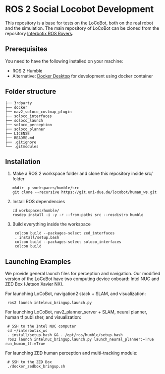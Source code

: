 # ROS 2 Social Locobot Development

This repository is a base for tests on the LoCoBot, both on the real robot and the simulation. The main repository of LoCoBot can be cloned from the repository [Interbotix ROS Rovers](https://github.com/Interbotix/interbotix_ros_rovers/tree/humble). 

## Prerequisites
You need to have the following installed on your machine:
- ROS 2 Humble
- Alternative: [Docker Desktop](https://www.docker.com/products/docker-desktop) for development using docker container


## Folder structure

    ├── 3rdparty
    ├── docker
    ├── nav2_soloco_costmap_plugin
    ├── soloco_interfaces           
    ├── soloco_launch               
    ├── soloco_perception
    ├── soloco_planner
    ├── LICENSE
    ├── README.md
    ├── .gitignore
    └── .gitmodules


## Installation
1. Make a ROS 2 workspace folder and clone this repository inside src/ folder
    ```
    mkdir -p workspaces/humble/src
    git clone --recursive https://git.uni-due.de/locobot/human_ws.git
    ```
2. Install ROS dependencies
    ```
    cd workspaces/humble/
    rosdep install -i -y -r --from-paths src --rosdistro humble
    ```
3. Build everything inside the workspace
   ```
    colcon build --packages-select zed_interfaces
    . install/setup.bash
    colcon build --packages-select soloco_interfaces
    colcon build
   ```

## Launching Examples
We provide general launch files for perception and navigation. Our modified version of the LoCoBot have two computing device onboard: Intel NUC and ZED Box (Jetson Xavier NX).

For launching LoCoBot, navigation2 stack + SLAM, and visualization:
   ```
    ros2 launch intelnuc_bringup.launch.py
   ```
For launching LoCoBot, nav2_planner_server + SLAM, neural planner, human tf publisher, and visualization:
   ```
    # SSH to the Intel NUC computer
    cd ~/interbotix_ws
    . install/setup.bash && . /opt/ros/humble/setup.bash
    ros2 launch intelnuc_bringup.launch.py launch_neural_planner:=True run_human_tf:=True
   ```
For launching ZED human perception and multi-tracking module:
   ```
    # SSH to the ZED Box 
    ./docker_zedbox_bringup.sh
   ```
<!-- For launching visualization in remote PC:
    ```
    source install/setup.bash
    ``` -->
